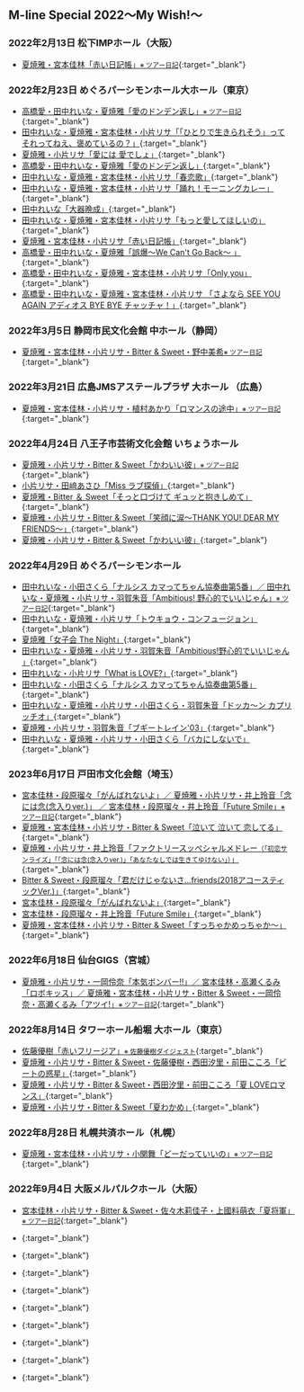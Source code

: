 ## M-line Special 2022～My Wish!～

### 2022年2月13日 松下IMPホール（大阪）
* [<i class="fa-lg fa-brands fa-youtube"></i> 夏焼雅・宮本佳林「赤い日記帳」<small>※ ツアー日記</small>](https://www.youtube.com/watch?v=eKVQvIM6W4E&t=20m7s){:target="_blank"}

### 2022年2月23日 めぐろパーシモンホール大ホール（東京）
* [<i class="fa-lg fa-brands fa-youtube"></i> 高橋愛・田中れいな・夏焼雅「愛のドンデン返し」<small>※ ツアー日記</small>](https://www.youtube.com/watch?v=oQMhhQB2SRM&t=19m38s){:target="_blank"}
* [<i class="fa-lg fa-brands fa-youtube"></i> 田中れいな・夏焼雅・宮本佳林・小片リサ「「ひとりで生きられそう」って それってねえ、褒めているの？」](https://www.youtube.com/watch?v=JQdgkF_tFuY&t=6m31s){:target="_blank"}
* [<i class="fa-lg fa-brands fa-youtube"></i> 夏焼雅・小片リサ「愛には 愛でしょ」](https://www.youtube.com/watch?v=0rYG-IoI9wE&t=18m31s){:target="_blank"}
* [<i class="fa-lg fa-brands fa-youtube"></i> 高橋愛・田中れいな・夏焼雅「愛のドンデン返し」](https://www.youtube.com/watch?v=WlIBruzMF3c&t=5m24s){:target="_blank"}
* [<i class="fa-lg fa-brands fa-youtube"></i> 田中れいな・夏焼雅・宮本佳林・小片リサ「春恋歌」](https://www.youtube.com/watch?v=WlIBruzMF3c&t=21m39s){:target="_blank"}
* [<i class="fa-lg fa-brands fa-youtube"></i> 田中れいな・夏焼雅・宮本佳林・小片リサ「踊れ！モーニングカレー」](https://www.youtube.com/watch?v=HQaLQ2w356o&t=23m38s){:target="_blank"}
* [<i class="fa-lg fa-brands fa-youtube"></i> 田中れいな「大器晩成」](https://www.youtube.com/watch?v=4QlCI0v7zdE&t=16m12s){:target="_blank"}
* [<i class="fa-lg fa-brands fa-youtube"></i> 田中れいな・夏焼雅・宮本佳林・小片リサ「もっと愛してほしいの」](https://www.youtube.com/watch?v=4QlCI0v7zdE&t=24m5s){:target="_blank"}
* [<i class="fa-lg fa-brands fa-youtube"></i> 夏焼雅・宮本佳林・小片リサ「赤い日記帳」](https://www.youtube.com/watch?v=7J9j3KbD1h4&t=2m48s){:target="_blank"}
* [<i class="fa-lg fa-brands fa-youtube"></i> 高橋愛・田中れいな・夏焼雅「誤爆〜We Can't Go Back〜 」](https://www.youtube.com/watch?v=7J9j3KbD1h4&t=14m58s){:target="_blank"}
* [<i class="fa-lg fa-brands fa-youtube"></i> 高橋愛・田中れいな・夏焼雅・宮本佳林・小片リサ「Only you」](https://www.youtube.com/watch?v=NdxbeIOsHWI&t=2m12s){:target="_blank"}
* [<i class="fa-lg fa-brands fa-youtube"></i> 高橋愛・田中れいな・夏焼雅・宮本佳林・小片リサ 「さよなら SEE YOU AGAIN アディオス BYE BYE チャッチャ！」](https://www.youtube.com/watch?v=YFrh5mHSSCI&t=3m11s){:target="_blank"}

### 2022年3月5日 静岡市民文化会館 中ホール（静岡）
* [<i class="fa-lg fa-brands fa-youtube"></i> 夏焼雅・宮本佳林・小片リサ・Bitter & Sweet・野中美希<small>※ ツアー日記</small>](https://www.youtube.com/watch?v=JQdgkF_tFuY&t=18m47s){:target="_blank"}

### 2022年3月21日 広島JMSアステールプラザ 大ホール （広島）
* [<i class="fa-lg fa-brands fa-youtube"></i> 夏焼雅・宮本佳林・小片リサ・植村あかり「ロマンスの途中」<small>※ ツアー日記</small>](https://www.youtube.com/watch?v=WlIBruzMF3c&t=17m18s){:target="_blank"}

### 2022年4月24日 八王子市芸術文化会館 いちょうホール 
* [<i class="fa-lg fa-brands fa-youtube"></i> 夏焼雅・小片リサ・Bitter & Sweet「かわいい彼」<small>※ ツアー日記</small>](https://www.youtube.com/watch?v=YFrh5mHSSCI&t=17m31s){:target="_blank"}
* [<i class="fa-lg fa-brands fa-youtube"></i> 小片リサ・田﨑あさひ「Miss ラブ探偵」](https://www.youtube.com/watch?v=L8Gr0vbkS2Y&t=6m2s){:target="_blank"}
* [<i class="fa-lg fa-brands fa-youtube"></i> 夏焼雅・Bitter ＆ Sweet「そっと口づけて ギュッと抱きしめて」](https://www.youtube.com/watch?v=8lnL80gPoCI&t=2m1s){:target="_blank"}
* [<i class="fa-lg fa-brands fa-youtube"></i> 夏焼雅・小片リサ・Bitter & Sweet「笑顔に涙～THANK YOU! DEAR MY FRIENDS～」](https://www.youtube.com/watch?v=z0zG2Py05lg&t=19m9s){:target="_blank"}
* [<i class="fa-lg fa-brands fa-youtube"></i>  夏焼雅・小片リサ・Bitter & Sweet「かわいい彼」](https://www.youtube.com/watch?v=14RRXEjiBxg&t=2m45s){:target="_blank"}

### 2022年4月29日 めぐろパーシモンホール
* [<i class="fa-lg fa-brands fa-youtube"></i> 田中れいな・小田さくら「ナルシス カマってちゃん協奏曲第5番」／ 田中れいな・夏焼雅・小片リサ・羽賀朱音「Ambitious! 野心的でいいじゃん」<small>※ ツアー日記</small>](https://www.youtube.com/watch?v=L8Gr0vbkS2Y&t=18m55s){:target="_blank"}
* [<i class="fa-lg fa-brands fa-youtube"></i> 田中れいな・夏焼雅・小片リサ「トウキョウ・コンフュージョン」](https://www.youtube.com/watch?v=8lnL80gPoCI&t=22m58s){:target="_blank"}
* [<i class="fa-lg fa-brands fa-youtube"></i> 夏焼雅「女子会 The Night」](https://www.youtube.com/watch?v=0gfiP-pwxo0&t=6m2s){:target="_blank"}
* [<i class="fa-lg fa-brands fa-youtube"></i> 田中れいな・夏焼雅・小片リサ・羽賀朱音「Ambitious!野心的でいいじゃん 」](https://www.youtube.com/watch?v=0gfiP-pwxo0&t=24m43s){:target="_blank"}
* [<i class="fa-lg fa-brands fa-youtube"></i> 田中れいな・小片リサ「What is LOVE?」](https://www.youtube.com/watch?v=z0zG2Py05lg&t=4m41s){:target="_blank"}
* [<i class="fa-lg fa-brands fa-youtube"></i> 田中れいな・小田さくら「ナルシス カマってちゃん協奏曲第5番」](https://www.youtube.com/watch?v=N4g2iWwMBY0&t=26m5s){:target="_blank"}
* [<i class="fa-lg fa-brands fa-youtube"></i> 田中れいな・夏焼雅・小片リサ・小田さくら・羽賀朱音「ドッカ～ン カプリッチオ」](https://www.youtube.com/watch?v=14RRXEjiBxg&t=26m12s){:target="_blank"}
* [<i class="fa-lg fa-brands fa-youtube"></i> 夏焼雅・小片リサ・羽賀朱音「ブギートレイン'03」](https://www.youtube.com/watch?v=SVRK_cOqgIM&t=13m1s){:target="_blank"}
* [<i class="fa-lg fa-brands fa-youtube"></i> 田中れいな・夏焼雅・小片リサ・小田さくら「バカにしないで」](https://www.youtube.com/watch?v=6qvSgSgKvFc&t=15m24s){:target="_blank"}

### 2023年6月17日 戸田市文化会館（埼玉）
* [<i class="fa-lg fa-brands fa-youtube"></i> 宮本佳林・段原瑠々「がんばれないよ」／ 夏焼雅・小片リサ・井上玲音「念には念(念入りver.)」 ／ 宮本佳林・段原瑠々・井上玲音「Future Smile」<small>※ ツアー日記</small>](https://www.youtube.com/watch?v=sVeS_aWt8_k&t=1m55s){:target="_blank"}
* [<i class="fa-lg fa-brands fa-youtube"></i> 夏焼雅・宮本佳林・小片リサ・Bitter & Sweet「泣いて 泣いて 恋してる」](https://www.youtube.com/watch?v=sVeS_aWt8_k&t=1m55s){:target="_blank"}
* [<i class="fa-lg fa-brands fa-youtube"></i> 夏焼雅・小片リサ・井上玲音「ファクトリースッぺシャルメドレー<small>（「初恋サンライズ」「「念には念(念入りver.)」「あなたなしでは生きてゆけない」）</small>」](夏焼雅・小片リサ・井上玲音「ファクトリースッぺシャルメドレー」 ){:target="_blank"}
* [<i class="fa-lg fa-brands fa-youtube"></i> Bitter & Sweet・段原瑠々「君だけじゃないさ...friends(2018アコースティックVer.)」](https://www.youtube.com/watch?v=q5tRVzxanOI&t=10m21s){:target="_blank"}
* [<i class="fa-lg fa-brands fa-youtube"></i> 宮本佳林・段原瑠々「がんばれないよ」](https://www.youtube.com/watch?v=RSDQC3umiW8&t=30m43s){:target="_blank"}
* [<i class="fa-lg fa-brands fa-youtube"></i> 宮本佳林・段原瑠々・井上玲音「Future Smile」](https://www.youtube.com/watch?v=ylw8j8bDudQ&t=1m51s){:target="_blank"}
* [<i class="fa-lg fa-brands fa-youtube"></i> 夏焼雅・宮本佳林・小片リサ・Bitter & Sweet「すっちゃかめっちゃか～」](https://www.youtube.com/watch?v=vmdeIgPZHiU&t=0m29s){:target="_blank"}

### 2022年6月18日 仙台GIGS（宮城）
* [<i class="fa-lg fa-brands fa-youtube"></i> 夏焼雅・小片リサ・一岡伶奈「本気ボンバー!!」／ 宮本佳林・高瀬くるみ「ロボキッス」／ 夏焼雅・宮本佳林・小片リサ・Bitter & Sweet・一岡伶奈・高瀬くるみ「アツイ!」<small>※ ツアー日記</small>](https://www.youtube.com/watch?v=jPrEIcnbSh0&t=17m42s){:target="_blank"}

### 2022年8月14日 タワーホール船堀 大ホール（東京）
* [<i class="fa-lg fa-brands fa-youtube"></i> 佐藤優樹「赤いフリージア」<small>※ 佐藤優樹ダイジェスト</small>](){:target="_blank"}
* [<i class="fa-lg fa-brands fa-youtube"></i> 夏焼雅・小片リサ・Bitter & Sweet・佐藤優樹・西田汐里・前田こころ「ビートの惑星」](https://www.youtube.com/watch?v=V9xqf1y4UgI&t=2m7s){:target="_blank"}
* [<i class="fa-lg fa-brands fa-youtube"></i> 夏焼雅・小片リサ・Bitter & Sweet・西田汐里・前田こころ「夏 LOVEロマンス」](https://www.youtube.com/watch?v=40HPuMPjB1I&t=2m27s){:target="_blank"}
* [<i class="fa-lg fa-brands fa-youtube"></i> 夏焼雅・小片リサ・Bitter & Sweet「夏わかめ」](https://www.youtube.com/watch?v=40HPuMPjB1I&t=15m4s){:target="_blank"}

### 2022年8月28日 札幌共済ホール（札幌）
* [<i class="fa-lg fa-brands fa-youtube"></i> 夏焼雅・宮本佳林・小片リサ・小関舞「どーだっていいの」<small>※ ツアー日記</small>](https://www.youtube.com/watch?v=V9xqf1y4UgI&t=27m15s){:target="_blank"}

### 2022年9月4日 大阪メルパルクホール（大阪）
* [<i class="fa-lg fa-brands fa-youtube"></i> 宮本佳林・小片リサ・Bitter & Sweet・佐々木莉佳子・上國料萌衣「夏将軍」<small>※ ツアー日記</small>](https://www.youtube.com/watch?v=40HPuMPjB1I&t=25m34s){:target="_blank"}




* [<i class="fa-lg fa-brands fa-youtube"></i> ](){:target="_blank"}
* [<i class="fa-lg fa-brands fa-youtube"></i> ](){:target="_blank"}
* [<i class="fa-lg fa-brands fa-youtube"></i> ](){:target="_blank"}
* [<i class="fa-lg fa-brands fa-youtube"></i> ](){:target="_blank"}
* [<i class="fa-lg fa-brands fa-youtube"></i> ](){:target="_blank"}
* [<i class="fa-lg fa-brands fa-youtube"></i> ](){:target="_blank"}
* [<i class="fa-lg fa-brands fa-youtube"></i> ](){:target="_blank"}
* [<i class="fa-lg fa-brands fa-youtube"></i> ](){:target="_blank"}
* [<i class="fa-lg fa-brands fa-youtube"></i> ](){:target="_blank"}
